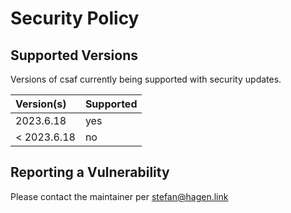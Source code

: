 # Security Policy

## Supported Versions

Versions of csaf currently being supported with security updates.

| Version(s)  | Supported |
|:----------- |:--------- |
| 2023.6.18   | yes       |
| < 2023.6.18 | no        |

## Reporting a Vulnerability

Please contact the maintainer per stefan@hagen.link
